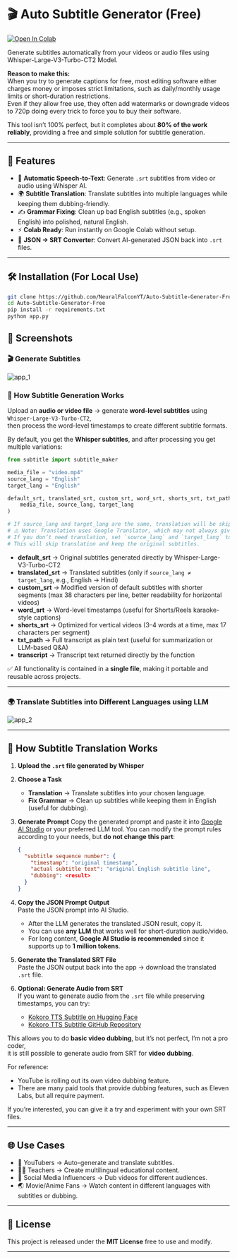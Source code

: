 
# 🎬 Auto Subtitle Generator (Free)

[![Open In Colab](https://colab.research.google.com/assets/colab-badge.svg)](https://colab.research.google.com/github/NeuralFalconYT/Auto-Subtitle-Generator-Free/blob/main/Subtitle_Generator.ipynb)

Generate subtitles automatically from your videos or audio files using Whisper-Large-V3-Turbo-CT2 Model.  

**Reason to make this:**  
When you try to generate captions for free, most editing software either charges money or imposes strict limitations, such as daily/monthly usage limits or short-duration restrictions.  
Even if they allow free use, they often add watermarks or downgrade videos to 720p doing every trick to force you to buy their software.  

This tool isn’t 100% perfect, but it completes about **80% of the work reliably**, providing a free and simple solution for subtitle generation.

---

## 🚀 Features
- 🎤 **Automatic Speech-to-Text**: Generate `.srt` subtitles from video or audio using Whisper AI.  
- 🌍 **Subtitle Translation**: Translate subtitles into multiple languages while keeping them dubbing-friendly.  
- ✍️ **Grammar Fixing**: Clean up bad English subtitles (e.g., spoken English) into polished, natural English.  
- ⚡ **Colab Ready**: Run instantly on Google Colab without setup.  
- 📂 **JSON → SRT Converter**: Convert AI-generated JSON back into `.srt` files.  

---
## 🛠️ Installation (For Local Use)
```bash
git clone https://github.com/NeuralFalconYT/Auto-Subtitle-Generator-Free.git
cd Auto-Subtitle-Generator-Free
pip install -r requirements.txt
python app.py
````


## 📸 Screenshots

### 🎬 Generate Subtitles
![app_1](https://github.com/user-attachments/assets/a3909afd-dbc9-4c65-a3de-1d018e5b8451)

### 🔎 How Subtitle Generation Works
Upload an **audio or video file** → generate **word-level subtitles** using `Whisper-Large-V3-Turbo-CT2`,  
then process the word-level timestamps to create different subtitle formats.

By default, you get the **Whisper subtitles**, and after processing you get multiple variations:

```python
from subtitle import subtitle_maker

media_file = "video.mp4"
source_lang = "English"
target_lang = "English"

default_srt, translated_srt, custom_srt, word_srt, shorts_srt, txt_path, transcript = subtitle_maker(
    media_file, source_lang, target_lang
)

# If source_lang and target_lang are the same, translation will be skipped.
# ⚠️ Note: Translation uses Google Translator, which may not always give accurate results.  
# If you don’t need translation, set `source_lang` and `target_lang` to the same value.  
# This will skip translation and keep the original subtitles.

````

* **default\_srt** → Original subtitles generated directly by Whisper-Large-V3-Turbo-CT2
* **translated\_srt** → Translated subtitles (only if `source_lang ≠ target_lang`, e.g., English → Hindi)
* **custom\_srt** → Modified version of default subtitles with shorter segments (max 38 characters per line, better readability for horizontal videos)
* **word\_srt** → Word-level timestamps (useful for Shorts/Reels karaoke-style captions)
* **shorts\_srt** → Optimized for vertical videos (3–4 words at a time, max 17 characters per segment)
* **txt\_path** → Full transcript as plain text (useful for summarization or LLM-based Q\&A)
* **transcript** → Transcript text returned directly by the function

✅ All functionality is contained in a **single file**, making it portable and reusable across projects.

---

### 🌍 Translate Subtitles into Different Languages using LLM

![app\_2](https://github.com/user-attachments/assets/5ec7b6f1-8d69-4397-9348-2a77eceaff4b)

---

## 📖 How Subtitle Translation Works

1. **Upload the `.srt` file generated by Whisper**

2. **Choose a Task**

   * **Translation** → Translate subtitles into your chosen language.
   * **Fix Grammar** → Clean up subtitles while keeping them in English (useful for dubbing).

3. **Generate Prompt**
   Copy the generated prompt and paste it into [Google AI Studio](https://aistudio.google.com/) or your preferred LLM tool.
   You can modify the prompt rules according to your needs, but **do not change this part**:

   ```json
   {
     "subtitle sequence number": {
       "timestamp": "original timestamp",
       "actual subtitle text": "original English subtitle line",
       "dubbing": <result>
     }
   }
   ```

4. **Copy the JSON Prompt Output**  
   Paste the JSON prompt into AI Studio.  
   - After the LLM generates the translated JSON result, copy it.  
   - You can use **any LLM** that works well for short-duration audio/video.  
   - For long content, **Google AI Studio is recommended** since it supports up to **1 million tokens**.  

5. **Generate the Translated SRT File**  
   Paste the JSON output back into the app → download the translated `.srt` file.


6. **Optional: Generate Audio from SRT**  
   If you want to generate audio from the `.srt` file while preserving timestamps, you can try:  

   - [Kokoro TTS Subtitle on Hugging Face](https://huggingface.co/spaces/NeuralFalcon/Kokoro-TTS-Subtitle)  
   - [Kokoro TTS Subtitle GitHub Repository](https://github.com/NeuralFalconYT/Kokoro-TTS-Subtitle)  

This allows you to do **basic video dubbing**, but it’s not perfect,  I’m not a pro coder,  
it is still possible to generate audio from SRT for **video dubbing**.  

For reference:  
- YouTube is rolling out its own video dubbing feature.  
- There are many paid tools that provide dubbing features, such as Eleven Labs, but all require payment.

If you’re interested, you can give it a try and experiment with your own SRT files.


---

## 🌐 Use Cases

* 🎥 YouTubers → Auto-generate and translate subtitles.  
* 🧑‍🏫 Teachers → Create multilingual educational content.  
* 📱 Social Media Influencers → Dub videos for different audiences.  
* 🌏 Movie/Anime Fans → Watch content in different languages with subtitles or dubbing.


---

## 📜 License

This project is released under the **MIT License**  free to use and modify.

---

